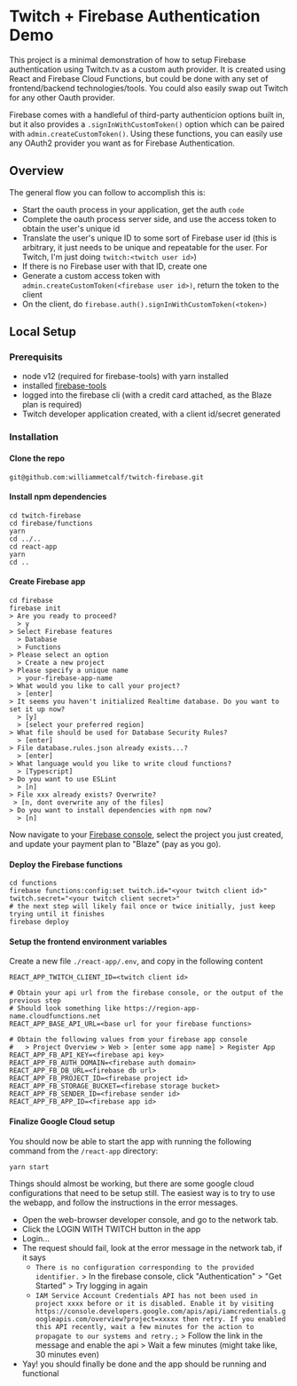 # Twitch + Firebase Authentication Demo

This project is a minimal demonstration of how to setup Firebase authentication using Twitch.tv as a custom auth provider. It is created using React and Firebase Cloud Functions, but could be done with any set of frontend/backend technologies/tools. You could also easily swap out Twitch for any other Oauth provider.

Firebase comes with a handleful of third-party authenticion options built in, but it also provides a `.signInWithCustomToken()` option which can be paired with `admin.createCustomToken()`. Using these functions, you can easily use any OAuth2 provider you want as for Firebase Authentication.

## Overview

The general flow you can follow to accomplish this is:

- Start the oauth process in your application, get the auth `code`
- Complete the oauth process server side, and use the access token to obtain the user's unique id
- Translate the user's unique ID to some sort of Firebase user id (this is arbitrary, it just needs to be unique and repeatable for the user. For Twitch, I'm just doing `twitch:<twitch user id>`)
- If there is no Firebase user with that ID, create one
- Generate a custom access token with `admin.createCustomToken(<firebase user id>)`, return the token to the client
- On the client, do `firebase.auth().signInWithCustomToken(<token>)`

## Local Setup

### Prerequisits

- node v12 (required for firebase-tools) with yarn installed
- installed [firebase-tools](https://www.npmjs.com/package/firebase-tools)
- logged into the firebase cli (with a credit card attached, as the Blaze plan is required)
- Twitch developer application created, with a client id/secret generated

### Installation

#### Clone the repo

```
git@github.com:williammetcalf/twitch-firebase.git
```

#### Install npm dependencies

```
cd twitch-firebase
cd firebase/functions
yarn
cd ../..
cd react-app
yarn
cd ..
```

#### Create Firebase app

```
cd firebase
firebase init
> Are you ready to proceed?
  > y
> Select Firebase features
  > Database
  > Functions
> Please select an option
  > Create a new project
> Please specify a unique name
  > your-firebase-app-name
> What would you like to call your project?
  > [enter]
> It seems you haven't initialized Realtime database. Do you want to set it up now?
  > [y]
  > [select your preferred region]
> What file should be used for Database Security Rules?
  > [enter]
> File database.rules.json already exists...?
  > [enter]
> What language would you like to write cloud functions?
  > [Typescript]
> Do you want to use ESLint
  > [n]
> File xxx already exists? Overwrite?
 > [n, dont overwrite any of the files]
> Do you want to install dependencies with npm now?
  > [n]
```

Now navigate to your [Firebase console](https://console.firebase.google.com/), select the project you just created, and update your payment plan to "Blaze" (pay as you go).

#### Deploy the Firebase functions

```
cd functions
firebase functions:config:set twitch.id="<your twitch client id>" twitch.secret="<your twitch client secret>"
# the next step will likely fail once or twice initially, just keep trying until it finishes
firebase deploy
```

#### Setup the frontend environment variables

Create a new file `./react-app/.env`, and copy in the following content

```
REACT_APP_TWITCH_CLIENT_ID=<twitch client id>

# Obtain your api url from the firebase console, or the output of the previous step
# Should look something like https://region-app-name.cloudfunctions.net
REACT_APP_BASE_API_URL=<base url for your firebase functions>

# Obtain the following values from your firebase app console
#   > Project Overview > Web > [enter some app name] > Register App
REACT_APP_FB_API_KEY=<firebase api key>
REACT_APP_FB_AUTH_DOMAIN=<firebase auth domain>
REACT_APP_FB_DB_URL=<firebase db url>
REACT_APP_FB_PROJECT_ID=<firebase project id>
REACT_APP_FB_STORAGE_BUCKET=<firebase storage bucket>
REACT_APP_FB_SENDER_ID=<firebase sender id>
REACT_APP_FB_APP_ID=<firebase app id>
```

#### Finalize Google Cloud setup

You should now be able to start the app with running the following command from the `/react-app` directory:

```
yarn start
```

Things should almost be working, but there are some google cloud configurations that need to be setup still. The easiest way is to try to use the webapp, and follow the instructions in the error messages.

- Open the web-browser developer console, and go to the network tab.
- Click the LOGIN WITH TWITCH button in the app
- Login...
- The request should fail, look at the error message in the network tab, if it says
  - `There is no configuration corresponding to the provided identifier.` > In the firebase console, click "Authentication" > "Get Started" > Try logging in again
  - `IAM Service Account Credentials API has not been used in project xxxx before or it is disabled. Enable it by visiting https://console.developers.google.com/apis/api/iamcredentials.googleapis.com/overview?project=xxxxx then retry. If you enabled this API recently, wait a few minutes for the action to propagate to our systems and retry.;` > Follow the link in the message and enable the api > Wait a few minutes (might take like, 30 minutes even)
- Yay! you should finally be done and the app should be running and functional
